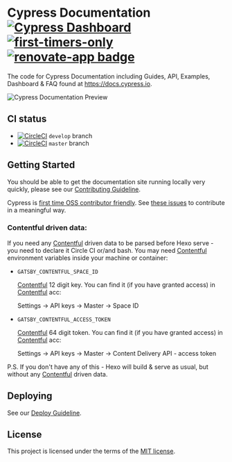 # Cypress Documentation [![Cypress Dashboard](https://img.shields.io/badge/cypress-dashboard-brightgreen.svg)](https://dashboard.cypress.io/#/projects/ma3dkn/runs) [![first-timers-only](http://img.shields.io/badge/first--timers--only-friendly-blue.svg)](https://github.com/cypress-io/cypress-documentation/labels/first-timers-only) [![renovate-app badge][renovate-badge]][renovate-app]

The code for Cypress Documentation including Guides, API, Examples, Dashboard & FAQ found at https://docs.cypress.io.

![Cypress Documentation Preview](https://user-images.githubusercontent.com/5605406/69174503-f6012680-0acf-11ea-933e-6fc2d3a5841c.png)

## CI status

- [![CircleCI](https://circleci.com/gh/cypress-io/cypress-documentation/tree/develop.svg?style=svg)](https://circleci.com/gh/cypress-io/cypress-documentation/tree/develop) `develop` branch
- [![CircleCI](https://circleci.com/gh/cypress-io/cypress-documentation/tree/master.svg?style=svg)](https://circleci.com/gh/cypress-io/cypress-documentation/tree/master) `master` branch

## Getting Started

You should be able to get the documentation site running locally very quickly,
please see our [Contributing Guideline](/CONTRIBUTING.md).

Cypress is [first time OSS contributor friendly](http://www.firsttimersonly.com/). See [these issues](https://github.com/cypress-io/cypress-documentation/labels/first-timers-only) to contribute in a meaningful way.

### Contentful driven data:

If you need any [Contentful](https://www.contentful.com/) driven data to be parsed before Hexo serve - you need to declare it Circle CI or/and bash. You may need [Contentful](https://www.contentful.com/) environment variables inside your machine or container:

- `GATSBY_CONTENTFUL_SPACE_ID`

    [Contentful](https://www.contentful.com/) 12 digit key. You can find it (if you have granted access) in [Contentful](https://www.contentful.com/) acc:

    Settings → API keys → Master → Space ID

- `GATSBY_CONTENTFUL_ACCESS_TOKEN`

    [Contentful](https://www.contentful.com/) 64 digit token. You can find it (if you have granted access) in [Contentful](https://www.contentful.com/) acc:

    Settings → API keys → Master → Content Delivery API - access token

 P.S. If you don't have any of this - Hexo will build & serve as usual, but without any 
 [Contentful](https://www.contentful.com/) driven data.

## Deploying

See our [Deploy Guideline](DEPLOY.md).

## License

This project is licensed under the terms of the [MIT license](/LICENSE.md).

[renovate-badge]: https://img.shields.io/badge/renovate-app-blue.svg
[renovate-app]: https://renovateapp.com/
